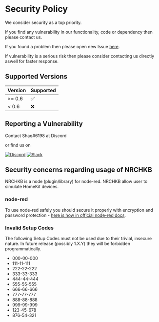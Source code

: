 # Security Policy

We consider security as a top priority.

If you find any vulnerability in our functionality, code or dependency then please contact us.

If you found a problem then please open new Issue [here](https://github.com/NRCHKB/node-red-contrib-homekit-bridged/issues).

If vulnerability is a serious risk then please consider contacting us directly aswell for faster response.

## Supported Versions

| Version | Supported          |
| ------- | ------------------ |
| >= 0.6  | :white_check_mark: |
| < 0.6   | :x:                |

## Reporting a Vulnerability

Contact Shaq#6198 at Discord 

or find us on

[![Discord](https://img.shields.io/discord/586065987267330068.svg?label=Discord)](https://discord.gg/H9CWzXv) [![Slack](https://img.shields.io/badge/Slack-temporary%20invite-green.svg)](https://join.slack.com/t/nrchkb/shared_invite/enQtNjU5MjkyMDE2NzA4LWE4M2EwYWNiNDA2MWNhZDQ0NjIyZjI1YTYwMGUyZDgzMzVlZDg5ODk2NDc2MDRiNTVkMTE5YWI4YTdmMDU1NzA)

## Security concerns regarding usage of NRCHKB

NRCHKB is a node (plugin/library) for node-red. NRCHKB allow user to simulate HomeKit devices.

### node-red

To use node-red safely you should secure it properly with encryption and password protection - [here is how in official node-red docs](https://nodered.org/docs/security).

### Invalid Setup Codes

The following Setup Codes must not be used due to their trivial, insecure nature.
In future release (possibly 1.X.Y) they will be forbidden programmatically.
- 000-00-000
- 111-11-111
- 222-22-222
- 333-33-333
- 444-44-444
- 555-55-555
- 666-66-666
- 777-77-777
- 888-88-888
- 999-99-999
- 123-45-678
- 876-54-321
